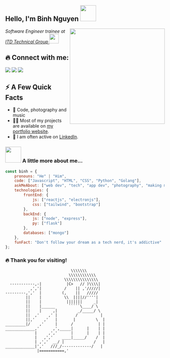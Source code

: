 <h2>Hello, I'm Binh Nguyen <img src="https://media.giphy.com/media/RbDKaczqWovIugyJmW/giphy.gif" width="50"></h2>
<img width="300px" align="right" src="https://media.giphy.com/media/wcgn5fVDjvR7pdvz4C/giphy.gif" />
<p><em>Software Engineer trainee at <a href="https://www.itd.com.vn/en/" target="_blank" rel="noreferrer">ITD Technical Group </a><img src="https://media.giphy.com/media/UCm27xoAXWkG6eZk0n/giphy.gif" width="30"> 
</em></p>

## 🔥 Connect with me:
<p align="left">

<a href = "https://www.linkedin.com/in/duc-binh-nguyen-3b4839168/" target="_blank" rel="noreferrer"><img src="https://img.icons8.com/fluent/48/000000/linkedin.png"/></a>
<a href = "https://www.instagram.com/fenfhnib/" target="_blank" rel="noreferrer"><img src="https://img.icons8.com/fluent/48/000000/instagram-new.png"/></a>
<a href = "https://github.com/tripplen23" target="_blank" rel="noreferrer"><img src="https://img.icons8.com/fluent/48/000000/github.png"/></a>

</p>

<div>
  <h2>⚡️ A Few Quick Facts</h2>
  <ul>
    <li>🔭 Code, photography and music
    <li>👨‍💻 Most of my projects are available on <a href="https://nguyenducbinh.me" target="_blank" rel="noreferrer">my portfolio website</a>.</li>
    <li>📝 I am often active on <a href="https://www.linkedin.com/in/duc-binh-nguyen-3b4839168/" target="_blank" rel="noreferrer">LinkedIn</a>.</li>
  </ul>
</div>

### <img src="https://media.giphy.com/media/bJ4TVNYNUympPgcpem/giphy.gif" width="50"> A little more about me...  

```javascript
const binh = {
    pronouns: "He" | "Him",
    code: ["Javascript", "HTML", "CSS", "Python", "Golang"],
    askMeAbout: ["web dev", "tech", "app dev", "photography", "making music"],
    technologies: {
        frontEnd: {
            js: ["reactjs", "electronjs"],
            css: ["tailwind", "bootstrap"]
        },
        backEnd: {
            js: ["node", "express"],
            py: ["flask"]
        },
        databases: ["mongo"]
    },
    funFact: "Don't follow your dream as a tech nerd, it's addictive"
};
```
### 🔥 Thank you for visiting!
```
                             \\\\\\\
                            \\\\\\\\\\\\
                          \\\\\\\\\\\\\\\
  -----------,-|           |C>   // )\\\\|
           ,','|          /    || ,'/////|
---------,','  |         (,    ||   /////
         ||    |          \\  ||||//''''|
         ||    |           |||||||     _|
         ||    |______      `````\____/ \
         ||    |     ,|         _/_____/ \
         ||  ,'    ,' |        /          |
         ||,'    ,'   |       |         \  |
_________|/    ,'     |      /           | |
_____________,'      ,',_____|      |    | |
             |     ,','      |      |    | |
             |   ,','    ____|_____/    /  |
             | ,','  __/ |             /   |
_____________|','   ///_/-------------/   |
              |===========,'
```


